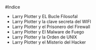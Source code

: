 
#Indice

* Larry Plotter y EL Bucle Filosofal
* Larry Plotter y la clave secreta del WIFI
* Larry Plotter y el Prisonero del Firewall
* Larry Plotter y El Malware de Fuego
* Larry Plotter y la Orden de UNIX
* Larry Plotter y el Misterio del Hacker



